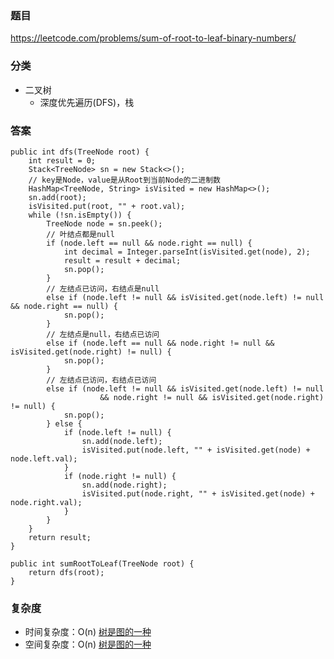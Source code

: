 ### 题目
https://leetcode.com/problems/sum-of-root-to-leaf-binary-numbers/

### 分类
* 二叉树
    * 深度优先遍历(DFS)，栈

### 答案
```
public int dfs(TreeNode root) {
    int result = 0;
    Stack<TreeNode> sn = new Stack<>();
    // key是Node，value是从Root到当前Node的二进制数
    HashMap<TreeNode, String> isVisited = new HashMap<>();
    sn.add(root);
    isVisited.put(root, "" + root.val);
    while (!sn.isEmpty()) {
        TreeNode node = sn.peek();
        // 叶结点都是null
        if (node.left == null && node.right == null) {
            int decimal = Integer.parseInt(isVisited.get(node), 2);  
            result = result + decimal;
            sn.pop();
        } 
        // 左结点已访问，右结点是null
        else if (node.left != null && isVisited.get(node.left) != null && node.right == null) {
            sn.pop();
        } 
        // 左结点是null，右结点已访问
        else if (node.left == null && node.right != null && isVisited.get(node.right) != null) {
            sn.pop();
        } 
        // 左结点已访问，右结点已访问
        else if (node.left != null && isVisited.get(node.left) != null 
                    && node.right != null && isVisited.get(node.right) != null) {
            sn.pop();
        } else {
            if (node.left != null) {
                sn.add(node.left);
                isVisited.put(node.left, "" + isVisited.get(node) + node.left.val);
            }
            if (node.right != null) {
                sn.add(node.right);
                isVisited.put(node.right, "" + isVisited.get(node) + node.right.val);
            }
        }
    }
    return result;
}

public int sumRootToLeaf(TreeNode root) {
    return dfs(root);
}
```

### 复杂度
* 时间复杂度：O(n) [树是图的一种](https://github.com/HolmesJJ/CS2040S-Data-Structures-and-Algorithms/wiki/Breadth-First-Search(BFS)-and-Depth-First-Search(DFS))
* 空间复杂度：O(n) [树是图的一种](https://github.com/HolmesJJ/CS2040S-Data-Structures-and-Algorithms/wiki/Breadth-First-Search(BFS)-and-Depth-First-Search(DFS))
